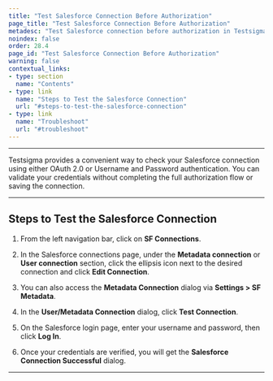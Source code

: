 ```yaml
---
title: "Test Salesforce Connection Before Authorization"
page_title: "Test Salesforce Connection Before Authorization"
metadesc: "Test Salesforce connection before authorization in Testsigma"
noindex: false
order: 28.4
page_id: "Test Salesforce Connection Before Authorization"
warning: false
contextual_links:
- type: section
  name: "Contents"
- type: link
  name: "Steps to Test the Salesforce Connection"
  url: "#steps-to-test-the-salesforce-connection"
- type: link
  name: "Troubleshoot"
  url: "#troubleshoot"
---
```


---

Testsigma provides a convenient way to check your Salesforce connection using either OAuth 2.0 or Username and Password authentication. You can validate your credentials without completing the full authorization flow or saving the connection. 

---

## **Steps to Test the Salesforce Connection**

1. From the left navigation bar, click on **SF Connections**.

   
2. In the Salesforce connections page, under the **Metadata connection** or **User connection** section, click the ellipsis icon next to the desired connection and click **Edit Connection**.

3. You can also access the **Metadata Connection** dialog via **Settings > SF Metadata**. 

4. In the **User/Metadata Connection** dialog, click **Test Connection**.

5. On the Salesforce login page, enter your username and password, then click **Log In**. 

6. Once your credentials are verified, you will get the **Salesforce Connection Successful** dialog. 

---







